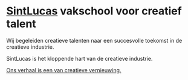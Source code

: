 # [SintLucas](https://www.sintlucas.nl/) vakschool voor creatief talent
Wij begeleiden creatieve talenten naar een succesvolle toekomst in de creatieve industrie.

SintLucas is het kloppende hart van de creatieve industrie.

[Ons verhaal is een van creatieve vernieuwing.](https://www.sintlucas.nl/ons-verhaal)
